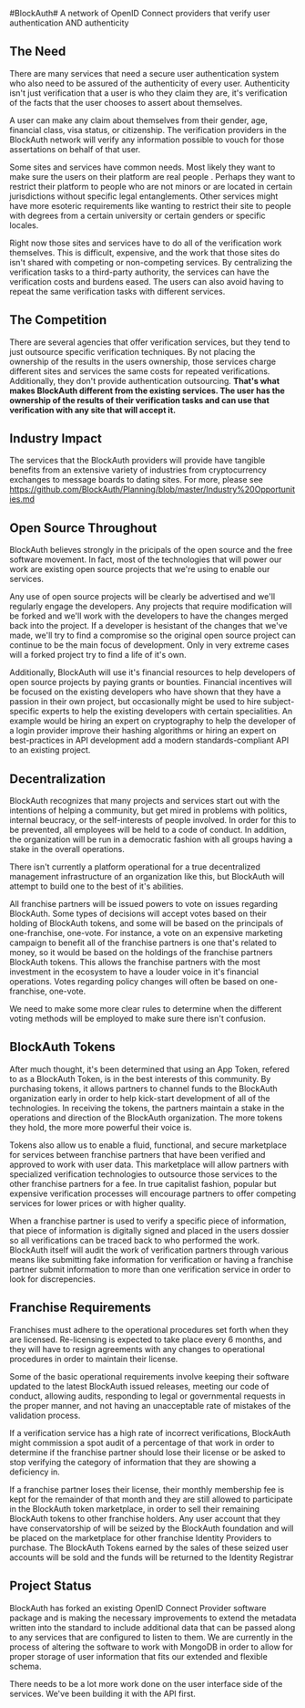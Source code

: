#BlockAuth#
A network of OpenID Connect providers that verify user authentication AND authenticity




The Need
--------------------
There are many services that need a secure user authentication system who also need to be assured of the authenticity of every user. Authenticity isn't just verification that a user is who they claim they are, it's verification of the facts that the user chooses to assert about themselves. 

A user can make any claim about themselves from their gender, age, financial class, visa status, or citizenship. The verification providers in the BlockAuth network will verify any information possible to vouch for those assertations on behalf of that user. 

Some sites and services have common needs. Most likely they want to make sure the users on their platform are real people . Perhaps they want to restrict their platform to people who are not minors or are located in certain jurisdictions without specific legal entanglements. Other services might have more esoteric requirements like wanting to restrict their site to people with degrees from a certain university or certain genders or specific locales. 

Right now those sites and services have to do all of the verification work themselves. This is difficult, expensive, and the work that those sites do isn't shared with competing or non-competing services. By centralizing the verification tasks to a third-party authority, the services can have the verification costs and burdens eased. The users can also avoid having to repeat the same verification tasks with different services. 

The Competition
-----------------
There are several agencies that offer verification services, but they tend to just outsource specific verification techniques. By not placing the ownership of the results in the users ownership, those services charge different sites and services the same costs for repeated verifications. Additionally, they don't provide authentication outsourcing. 
**That's what makes BlockAuth different from the existing services. The user has the ownership of the results of their verification tasks and can use that verification with any site that will accept it.**


Industry Impact
-----------------
The services that the BlockAuth providers will provide have tangible benefits from an extensive variety of industries from cryptocurrency exchanges to message boards to dating sites. For more, please see  https://github.com/BlockAuth/Planning/blob/master/Industry%20Opportunities.md


Open Source Throughout
-----------------------
BlockAuth believes strongly in the pricipals of the open source and the free software movement. In fact, most of the technologies that will power our work are existing open source projects that we're using to enable our services. 

Any use of open source projects will be clearly be advertised and we'll regularly engage the developers. Any projects that require modification will be forked and we'll work with the developers to have the changes merged back into the project. If a developer is hesistant of the changes that we've made, we'll try to find a compromise so the original open source project can continue to be the main focus of development. Only in very extreme cases will a forked project try to find a life of it's own. 

Additionally, BlockAuth will use it's financial resources to help developers of open source projects by paying grants or bounties. Financial incentives will be focused on the existing developers who have shown that they have a passion in their own project, but occasionally might be used to hire subject-specific experts to help the existing developers with certain specialities. An example would be hiring an expert on cryptography to help the developer of a login provider improve their hashing algorithms or hiring an expert on best-practices in API development add a modern standards-compliant API to an existing project. 


Decentralization
-----------------
BlockAuth recognizes that many projects and services start out with the intentions of helping a community, but get mired in problems with politics, internal beucracy, or the self-interests of people involved. In order for this to be prevented, all employees will be held to a code of conduct. In addition, the organization will be run in a democratic fashion with all groups having a stake in the overall operations. 

There isn't currently a platform operational for a true decentralized management infrastructure of an organization like this, but BlockAuth will attempt to build one to the best of it's abilities. 

All franchise partners will be issued powers to vote on issues regarding BlockAuth. Some types of decisions will accept votes based on their holding of BlockAuth tokens, and some will be based on the principals of one-franchise, one-vote. For instance, a vote on an expensive marketing campaign to benefit all of the franchise partners is one that's related to money, so it would be based on the holdings of the franchise partners BlockAuth tokens. This allows the franchise partners with the most investment in the ecosystem to have a louder voice in it's financial operations. Votes regarding policy changes will often be based on one-franchise, one-vote. 

We need to make some more clear rules to determine when the different voting methods will be employed to make sure there isn't confusion. 

BlockAuth Tokens
-----------------
After much thought, it's been determined that using an App Token, refered to as a BlockAuth Token, is in the best interests of this community. By purchasing tokens, it allows partners to channel funds to the BlockAuth organization early in order to help kick-start development of all of the technologies. In receiving the tokens, the partners maintain a stake in the operations and direction of the BlockAuth organization. The more tokens they hold, the more more powerful their voice is. 

Tokens also allow us to enable a fluid, functional, and secure marketplace for services between franchise partners that have been verified and approved to work with user data. This marketplace will allow partners with specialized verification technologies to outsource those services to the other franchise partners for a fee. In true capitalist fashion, popular but expensive verification processes will encourage partners to offer competing services for lower prices or with higher quality. 

When a franchise partner is used to verify a specific piece of information, that piece of information is digitally signed and placed in the users dossier so all verifications can be traced back to who performed the work. BlockAuth itself will audit the work of verification partners through various means like submitting fake information for verification or having a franchise partner submit information to more than one verification service in order to look for discrepencies.  

Franchise Requirements
----------------------
Franchises must adhere to the operational procedures set forth when they are licensed. Re-licensing is expected to take place every 6 months, and they will have to resign agreements with any changes to operational procedures in order to maintain their license. 

Some of the basic operational requirements involve keeping their software updated to the latest BlockAuth issued releases, meeting our code of conduct, allowing audits, responding to legal or governmental requests in the proper manner, and not having an unacceptable rate of mistakes of the validation process. 

If a verification service has a high rate of incorrect verifications, BlockAuth might commission a spot audit of a percentage of that work in order to determine if the franchise partner should lose their license or be asked to stop verifying the category of information that they are showing a deficiency in. 

If a franchise partner loses their license, their monthly membership fee is kept for the remainder of that month and they are still allowed to participate in the BlockAuth token marketplace, in order to sell their remaining BlockAuth tokens to other franchise holders. Any user account that they have conservatorship of will be seized by the BlockAuth foundation and will be placed on the marketplace for other franchise Identity Providers to purchase. The BlockAuth Tokens earned by the sales of these seized user accounts will be sold and the funds will be returned to the Identity Registrar


Project Status
-------------
BlockAuth has forked an existing OpenID Connect Provider software package and is making the necessary improvements to extend the metadata written into the standard to include additional data that can be passed along to any services that are configured to listen to them. We are currently in the process of altering the software to work with MongoDB in order to allow for proper storage of user information that fits our extended and flexible schema. 

There needs to be a lot more work done on the user interface side of the services. We've been building it with the API first. 







